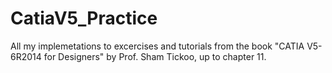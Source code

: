 # CatiaV5_Practice
All my implemetations to excercises and tutorials from the book "CATIA V5-6R2014 for Designers" by Prof. Sham Tickoo, up to chapter 11.
